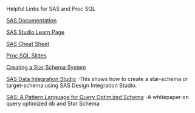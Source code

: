 Helpful Links for SAS and Proc SQL

[SAS Documentation](https://documentation.sas.com/doc/en/pgmsascdc/9.4_3.5/pgmsaswlcm/home.htm)

[SAS Studio Learn Page](https://support.sas.com/en/software/studio-support.html)

[SAS Cheat Sheet](https://www.slideshare.net/AliAjouz/sas-cheat-sheet)

[Proc SQL Slides](https://www.slideshare.net/guest2160992/sas-proc-sql)

[Creating a Star Schema System](http://c2.com/ppr/stars.html)

[SAS Data Integration Studio](http://sastechies.blogspot.com/2010/01/etl-processing-using-sas-data.html)
-This shows how to create a star-schema or target-schema using SAS Design Integration Studio. 

[SAS: A Pattern Language for Query Optimized Schema](http://c2.com/ppr/stars.html#7)
-A whitepaper on query optimized db and Star Schema



